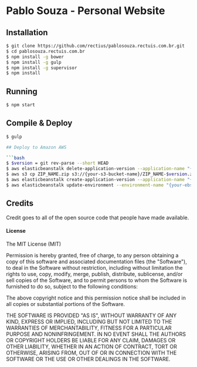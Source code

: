 Pablo Souza - Personal Website
==============================

## Installation

```bash
$ git clone https://github.com/rectius/pablosouza.rectuis.com.br.git
$ cd pablosouza.rectuis.com.br
$ npm install -g bower
$ npm install -g gulp
$ npm install -g supervisor
$ npm install
```

## Running

```bash
$ npm start
```

## Compile & Deploy

```bash
$ gulp

## Deploy to Amazon AWS

```bash
$ $version = git rev-parse --short HEAD
$ aws elasticbeanstalk delete-application-version --application-name "{your-ebs-app-name}" --version-label $version --delete-source-bundle
$ aws s3 cp ZIP_NAME.zip s3://{your-s3-bucket-name}/ZIP_NAME-$version.zip
$ aws elasticbeanstalk create-application-version --application-name "{your-ebs-app-name}" --version-label $version --source-bundle S3Bucket="{your-s3-bucket-name}",S3Key="ZIP_NAME-$version.zip"
$ aws elasticbeanstalk update-environment --environment-name "{your-ebs-env-name}" --version-label $version
```

## Credits
Credit goes to all of the open source code that people have made available.

#### License

The MIT License (MIT)

Permission is hereby granted, free of charge, to any person obtaining a copy of
this software and associated documentation files (the "Software"), to deal in
the Software without restriction, including without limitation the rights to
use, copy, modify, merge, publish, distribute, sublicense, and/or sell copies of
the Software, and to permit persons to whom the Software is furnished to do so,
subject to the following conditions:

The above copyright notice and this permission notice shall be included in all
copies or substantial portions of the Software.

THE SOFTWARE IS PROVIDED "AS IS", WITHOUT WARRANTY OF ANY KIND, EXPRESS OR
IMPLIED, INCLUDING BUT NOT LIMITED TO THE WARRANTIES OF MERCHANTABILITY, FITNESS
FOR A PARTICULAR PURPOSE AND NONINFRINGEMENT. IN NO EVENT SHALL THE AUTHORS OR
COPYRIGHT HOLDERS BE LIABLE FOR ANY CLAIM, DAMAGES OR OTHER LIABILITY, WHETHER
IN AN ACTION OF CONTRACT, TORT OR OTHERWISE, ARISING FROM, OUT OF OR IN
CONNECTION WITH THE SOFTWARE OR THE USE OR OTHER DEALINGS IN THE SOFTWARE.
